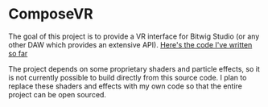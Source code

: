 # ComposeVR

The goal of this project is to provide a VR interface for Bitwig Studio (or any other DAW which provides an extensive API).
[Here's the code I've written so far](https://github.com/lane-s/ComposeVR/tree/master/Assets/ComposeVR/Scripts)

The project depends on some proprietary shaders and particle effects, so it is not currently possible to build directly from this source code. I plan to replace these shaders and effects with my own code so that the entire project can be open sourced.

